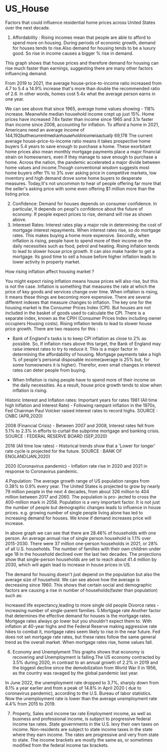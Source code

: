# US_House
Factors that could influence residential home prices across United States over the next decade.

1. Affordability :
Rising incomes mean that people are able to afford to spend more on housing. During periods of economic growth, demand for houses tends to rise.Also demand for housing tends to be a luxury good. So rise in income causes a bigger % rise in demand.

This graph shows that house prices and therefore demand for housing can rise much faster than earnings, suggesting there are many other factors influencing demand.

From 2019 to 2021, the average house-price-to-income ratio increased from 4.7 to 5.4 a 14.9% increase that's more than double the recommended ratio of 2.6. In other words, homes cost 5.4x what the average person earns in one year.

We can see above that since 1965, average home values showing - 118% increase. Meanwhile median household income crept up just 15%.
Home prices have increased 7.6x faster than income since 1965 and 3.1x faster than income since 2008, accounting for inflation.
To afford a home in 2021, Americans need an average income of  144,192𝑏𝑢𝑡𝑡ℎ𝑒𝑐𝑢𝑟𝑟𝑒𝑛𝑡𝑚𝑒𝑑𝑖𝑎𝑛ℎ𝑜𝑢𝑠𝑒ℎ𝑜𝑙𝑑𝑖𝑛𝑐𝑜𝑚𝑒𝑖𝑠𝑎𝑐𝑡𝑢𝑎𝑙𝑙𝑦 69,178
The current average house-price-to-income ratio means it takes prospective home buyers 5.4 years to save enough to purchase a home. These exorbitant home prices also mean monthly mortgage payments place a major financial strain on homeowners, even if they manage to save enough to purchase a home.
Across the nation, the pandemic accelerated a major divide between home values and income.Though conventional wisdom suggests most home buyers offer 1% to 3% over asking price in competitve markets, low inventory and high demand drove some home buyers to desperate measures. Today,It's not uncommon to hear of people offering far more that the seller's asking price with some even offering $1 million more than the listing price.

2. Confidence:
Demand for houses depends on consumer confidence. In particular, It depends on peopl's confidence about the future of economy. If people expect prices to rise, demand will rise as shown above.
3. Intereset Rates:
Interest rates play a major role in determining the cost of mortgage interest repayments. When interest rates rise, so do mortgage rates. This makes buying a home more expensive. 
Secondly, when inflation is rising, people have to spend more of their income on the daily necessities such as food, petrol and heating. Rising inflation tends to lead to slower house price growth. It can also make harder to get a mortgage. Its good time to sell a house before higher inflation leads to lower activity in property market.

How rising inflation affect housing market ?

You might expect rising inflation means house prices will also rise, but this is not the case. Inflation is something that measures the rate at which the price of key goods and services change over time. When inflation is rising, it means these things are becoming more expensive. There are several different indexes that measure changes to inflation. The key one for the housing market is the Consumer Prices Index (CPI). But houses are not included in the basket of goods used to calculate the CPI. There is a separate index, known as the CPIH (Consumer Prices Index including owner occupiers Housing costs). Rising inflation tends to lead to slower house price growth. There are two reasons for this :

- Bank of England's tasks is to keep CPI inflation as close to 2% as possible. So, If inflation rises above this target, the Bank of England may raise interest rates to try to reduce it. This is a major factor in determining the affordability of housing. Mortgage payments take a high % of people's personal disposable income(average is 25% but, for some homeowners it is higher). Therefor, even small changes in interest rates can deter people from buying.

- When Inflation is rising people have to spend more of their income on the daily necessities.
As a result, house price growth tends to slow when inflation is rising.

Historic Interest and Inflation rates: Important years for rates
1981 (All time high Inflation and Interest Rate) - Following rampant inflation in the 1970s, Fed Chairman Paul Volcker raised interest rates to record highs. SOURCE : CNBC (APR,2020)

2008 (Financial Crisis) - Between 2007 and 2008, Interest rates fell from 5.1% to 2.3% in efforts to curtail the subprime mortgage and banking crisis. SOURCE : FEDERAL RESERVE BOARD (SEP,2020)

2016 (All time low rates) - Historical trends show that a 'Lower for longer' rate cycle is projected for the future. SOURCE : BANK OF ENGLAND(JAN,2020)

2020 (Coronavirus pandemic) - Inflation rate rise in 2020 and 2021 in response to Coronavirus pandemic.

4.Population:
The average growth range of US population ranges from 0.38% to 0.9% every year. The United States is projected to grow by nearly 79 million people in the next 4 decades, from about 326 million to 404 million between 2017 and 2060. The population is pro- jected to cross the 400-million mark in 2058. Population is a very important factor. It is not just the number of people but demographic changes leads to influence in house prices. e.g. growing number of single people living alone has led to increasing demand for houses. We know if demand increases price will increase.

In above graph we can see that there are 28.46% of households with one person. An average annual rise of single person household is 1.1% over 2015-2030. There were 37 million one-person households in 2021, or 28% of all U.S. households. The number of families with their own children under age 18 in the household declined over the last two decades. The projections show that single-person households are set to reach about 41.4 million by 2030, which will again lead to increase in house prices in US.

The demand for housing doesn't just depend on the population but also the average size of household. We can see above how the average is decreasing since 1960. This shows that certain social and demographic factors are causing a rise in number of households(faster than population) such as:

Increased life expectancy,leading to more single old people
Divorce rates -increasing number of single-parent families.
5.Mortgage rate
Another factor that determines the effective demand for houses is the mortgage rates. Mortgage rates always go lower but you shouldn't expect them to. With inflation at 40-year highs and the Federal Reserve making aggressive rate hikes to combat it, mortgage rates seem likely to rise in the near future. Fed does not set mortgage rate rates, but these rates follow the same general trend as the overall market. When mortgage rates rise, home values fall.

6. Economy and Unemplyment
This graphs shows that economy is recovering and Unemployment is falling.The US economy contracted by 3.5% during 2020, in contrast to an annual growth of 2.2% in 2019 and the biggest decline since the demobilization from World War II in 1956, as the country was ravaged by the global pandemic last year.

In June 2022, the unemployment rate dropped to 3.7%, sharply down from 8.1% a year earlier and from a peak of 14.8% in April 2020 ( due to coronavirus pandemic), according to the U.S. Bureau of labor statistics. Now the unemployment rate is lower than the average unemployment rate 4.4% from 2015 to 2019.

7. Property, Sales and income tax rate
Employment income, as well as business and professional income, is subject to progressive federal income tax rates.
State governments in the U.S. levy their own taxes on income. Non-residents are subject to state income taxes in the state where they earn income. The rates are progressive and very from state to state. The income brackets are mostly the same as, or sometimes modified from the federal income tax brackets.
